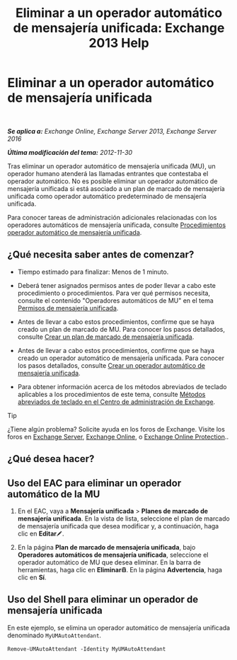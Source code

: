 ﻿---
title: 'Eliminar a un operador automático de mensajería unificada: Exchange 2013 Help'
TOCTitle: Eliminar a un operador automático de mensajería unificada
ms:assetid: 92846bbc-e6b9-45fc-8702-ef5c92eeb08f
ms:mtpsurl: https://technet.microsoft.com/es-es/library/Bb123780(v=EXCHG.150)
ms:contentKeyID: 49895783
ms.date: 05/22/2018
mtps_version: v=EXCHG.150
ms.translationtype: MT
---

# Eliminar a un operador automático de mensajería unificada

 

_**Se aplica a:** Exchange Online, Exchange Server 2013, Exchange Server 2016_

_**Última modificación del tema:** 2012-11-30_

Tras eliminar un operador automático de mensajería unificada (MU), un operador humano atenderá las llamadas entrantes que contestaba el operador automático. No es posible eliminar un operador automático de mensajería unificada si está asociado a un plan de marcado de mensajería unificada como operador automático predeterminado de mensajería unificada.

Para conocer tareas de administración adicionales relacionadas con los operadores automáticos de mensajería unificada, consulte [Procedimientos operador automático de mensajería unificada](um-auto-attendant-procedures-exchange-2013-help.md).

## ¿Qué necesita saber antes de comenzar?

  - Tiempo estimado para finalizar: Menos de 1 minuto.

  - Deberá tener asignados permisos antes de poder llevar a cabo este procedimiento o procedimientos. Para ver qué permisos necesita, consulte el contenido "Operadores automáticos de MU" en el tema [Permisos de mensajería unificada](unified-messaging-permissions-exchange-2013-help.md).

  - Antes de llevar a cabo estos procedimientos, confirme que se haya creado un plan de marcado de MU. Para conocer los pasos detallados, consulte [Crear un plan de marcado de mensajería unificada](create-a-um-dial-plan-exchange-2013-help.md).

  - Antes de llevar a cabo estos procedimientos, confirme que se haya creado un operador automático de mensajería unificada. Para conocer los pasos detallados, consulte [Crear un operador automático de mensajería unificada](create-a-um-auto-attendant-exchange-2013-help.md).

  - Para obtener información acerca de los métodos abreviados de teclado aplicables a los procedimientos de este tema, consulte [Métodos abreviados de teclado en el Centro de administración de Exchange](keyboard-shortcuts-in-the-exchange-admin-center-exchange-online-protection-help.md).


> [!TIP]
> ¿Tiene algún problema? Solicite ayuda en los foros de Exchange. Visite los foros en <A href="https://go.microsoft.com/fwlink/p/?linkid=60612">Exchange Server</A>, <A href="https://go.microsoft.com/fwlink/p/?linkid=267542">Exchange Online</A>, o <A href="https://go.microsoft.com/fwlink/p/?linkid=285351">Exchange Online Protection</A>..



## ¿Qué desea hacer?

## Uso del EAC para eliminar un operador automático de la MU

1.  En el EAC, vaya a **Mensajería unificada** \> **Planes de marcado de mensajería unificada**. En la vista de lista, seleccione el plan de marcado de mensajería unificada que desea modificar y, a continuación, haga clic en **Editar**![Icono Editar](images/Bb124582.6f53ccb2-1f13-4c02-bea0-30690e6ea71d(EXCHG.150).gif "Icono Editar").

2.  En la página **Plan de marcado de mensajería unificada**, bajo **Operadores automáticos de mensajería unificada**, seleccione el operador automático de MU que desea eliminar. En la barra de herramientas, haga clic en **Eliminar**![Eliminar icono](images/Dd979797.14f639f6-61e8-4418-bbfb-0db14de9d2f5(EXCHG.150).gif "Eliminar icono"). En la página **Advertencia**, haga clic en **Sí**.

## Uso del Shell para eliminar un operador de mensajería unificada

En este ejemplo, se elimina un operador automático de mensajería unificada denominado `MyUMAutoAttendant`.

    Remove-UMAutoAttendant -Identity MyUMAutoAttendant

